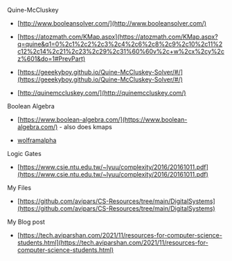 Quine-McCluskey 

* [http://www.booleansolver.com/](http://www.booleansolver.com/)

* [https://atozmath.com/KMap.aspx](https://atozmath.com/KMap.aspx?q=quine&q1=0%2c1%2c2%2c3%2c4%2c6%2c8%2c9%2c10%2c11%2c12%2c14%2c21%2c23%2c29%2c31%60%60v%2c+w%2cx%2cy%2cz%601&do=1#PrevPart)

* [https://geeekyboy.github.io/Quine-McCluskey-Solver/#/](https://geeekyboy.github.io/Quine-McCluskey-Solver/#/) 

* [http://quinemccluskey.com/](http://quinemccluskey.com/)

Boolean Algebra

* [https://www.boolean-algebra.com/](https://www.boolean-algebra.com/)  - also does kmaps 

* [wolframalpha](https://www.wolframalpha.com/input/?i=Z++XOR+%28V*X%29)

Logic Gates 

* [https://www.csie.ntu.edu.tw/~lyuu/complexity/2016/20161011.pdf](https://www.csie.ntu.edu.tw/~lyuu/complexity/2016/20161011.pdf)

My Files

* [https://github.com/avipars/CS-Resources/tree/main/DigitalSystems](https://github.com/avipars/CS-Resources/tree/main/DigitalSystems)

My Blog post

* [https://tech.aviparshan.com/2021/11/resources-for-computer-science-students.html](https://tech.aviparshan.com/2021/11/resources-for-computer-science-students.html)
